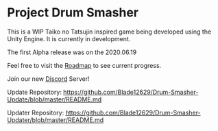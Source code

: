 # Project Drum Smasher

This is a WIP Taiko no Tatsujin inspired game being developed using the Unity Engine. It is currently in development.

The first Alpha release was on the 2020.06.19


Feel free to visit the [Roadmap](https://trello.com/b/26vG8T7M/project-drum-smasher "Project Drum Smasher on Trello") to see current progress.

Join our new [Discord](https://discord.gg/eVdng2P "Official Project Drum Smasher Discord Server") Server!

Update Repository: https://github.com/Blade12629/Drum-Smasher-Update/blob/master/README.md

Updater Repository: https://github.com/Blade12629/Drum-Smasher-Updater/blob/master/README.md
